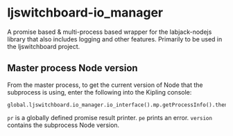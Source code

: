 ljswitchboard-io_manager
==========

A promise based &amp; multi-process based wrapper for the labjack-nodejs library that also includes logging and other features.  Primarily to be used in the ljswitchboard project.


## Master process Node version

From the master process, to get the current version of Node that the subprocess is using, enter the following into the Kipling console:

```
global.ljswitchboard.io_manager.io_interface().mp.getProcessInfo().then(pr,pe);
```

`pr` is a globally defined promise result printer. `pe` prints an error. `version` contains the subprocess Node version.
